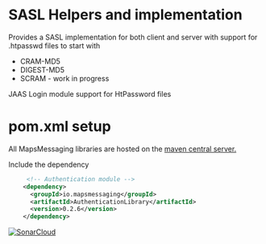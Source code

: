 # SASL Helpers and implementation
Provides a SASL implementation for both client and server with support for .htpasswd files to start with 

- CRAM-MD5
- DIGEST-MD5
- SCRAM - work in progress

JAAS Login module support for HtPassword files

# pom.xml setup

All MapsMessaging libraries are hosted on the [maven central server.](https://central.sonatype.com/search?smo=true&q=mapsmessaging)

Include the dependency

``` xml
     <!-- Authentication module -->
    <dependency>
      <groupId>io.mapsmessaging</groupId>
      <artifactId>AuthenticationLibrary</artifactId>
      <version>0.2.6</version>
    </dependency>
```   

[![SonarCloud](https://sonarcloud.io/images/project_badges/sonarcloud-white.svg)](https://sonarcloud.io/summary/new_code?id=Authentication_Library)
